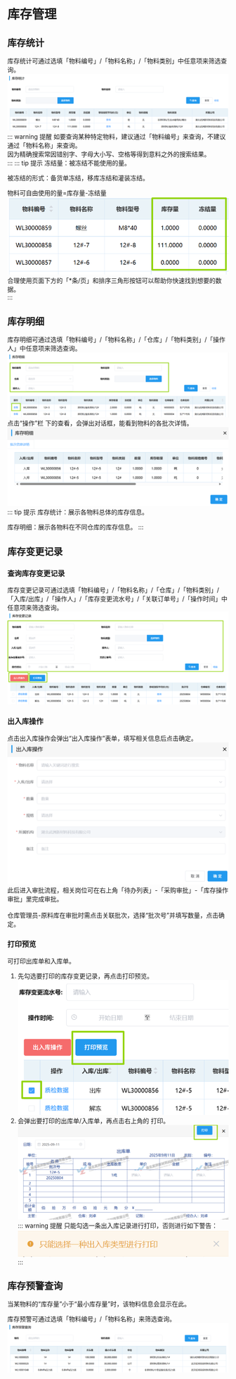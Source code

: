 # 库存管理

## 库存统计
库存统计可通过选填「物料编号」/「物料名称」/「物料类别」中任意项来筛选查询。
![图片](/images/inventory/count1.png)  
::: warning 提醒
如要查询某种特定物料，建议通过「物料编号」来查询，不建议通过「物料名称」来查询。  
因为精确搜索常因错别字、字母大小写、空格等得到意料之外的搜索结果。  
:::
::: tip 提示
冻结量：被冻结不能使用的量。 

被冻结的形式：备货单冻结，移库冻结和灌装冻结。

物料可自由使用的量=库存量-冻结量
![图片](/images/inventory/count.png)
合理使用页面下方的「*条/页」和排序三角形按钮可以帮助你快速找到想要的数据。  
:::

## 库存明细
库存明细可通过选填「物料编号」/「物料名称」/「仓库」/「物料类别」/「操作人」中任意项来筛选查询。
![图片](/images/inventory/detail1.png)
点击“操作”栏 下的<kbd>查看</kbd>，会弹出对话框，能看到物料的各批次详情。
![图片](/images/inventory/detail.png)  
::: tip 提示
库存统计：展示各物料总体的库存信息。

库存明细：展示各物料在不同仓库的库存信息。
:::
## 库存变更记录
### 查询库存变更记录
库存变更记录可通过选填「物料编号」/「物料名称」/「仓库」/「物料类别」/「入库/出库」/「操作人」/「库存变更流水号」/「关联订单号」/「操作时间」中任意项来筛选查询。
![图片](/images/inventory/record.png)   
### 出入库操作
点击<kbd>出入库操作</kbd>会弹出“出入库操作”表单，填写相关信息后点击<kbd>确定</kbd>。 
![图片](/images/inventory/record1.png) 
此后进入审批流程，相关岗位可在右上角「待办列表」-「采购审批」-「库存操作审批」里完成审批。  
<ShowImg src="/images/process/cg-kcczsp.png" text="“库存操作审批”的审批流程图"/>  
仓库管理员-原料库在审批时需点击<kbd>关联批次</kbd>，选择“批次号”并填写数量，点击<kbd>确定</kbd>。  

### 打印预览
可打印出库单和入库单。
1. 先勾选要打印的库存变更记录，再点击<kbd>打印预览</kbd>。
![图片](/images/inventory/record4.png) 
2. 会弹出要打印的出库单/入库单，再点击右上角的 <kbd>打印</kbd>。
![图片](/images/inventory/record2.png) 
::: warning 提醒
只能勾选一条出入库记录进行打印，否则进行如下警告：
![图片](/images/inventory/record3.png) 
:::
## 库存预警查询
当某物料的“库存量”小于“最小库存量”时，该物料信息会显示在此。

库存预警可通过选填「物料编号」/「物料名称」来筛选查询。 
![图片](/images/inventory/record5.png)  
  

